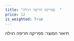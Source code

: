 ```yaml
---
title: "פפריקה חריפה רגילה  "
price: 12
is_weighted: True
---
```


תיאור המוצר: פפריקה חריפה רגילה  
